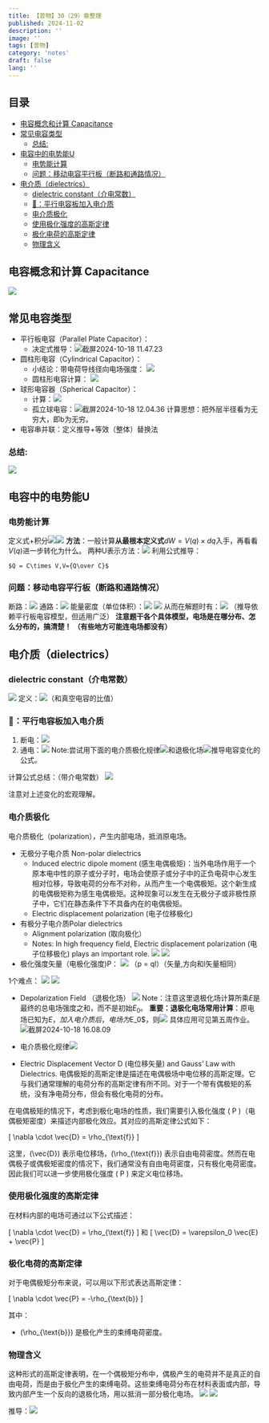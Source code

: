 ```yaml
---
title: 【普物】30（29）章整理
published: 2024-11-02
description: ''
image: ''
tags: [普物]
category: 'notes'
draft: false 
lang: ''
---
```

## 目录
- [电容概念和计算 Capacitance](#%E7%94%B5%E5%AE%B9%E6%A6%82%E5%BF%B5%E5%92%8C%E8%AE%A1%E7%AE%97-capacitance)
- [常见电容类型](#%E5%B8%B8%E8%A7%81%E7%94%B5%E5%AE%B9%E7%B1%BB%E5%9E%8B)
  * [总结:](#%E6%80%BB%E7%BB%93)
- [电容中的电势能U](#%E7%94%B5%E5%AE%B9%E4%B8%AD%E7%9A%84%E7%94%B5%E5%8A%BF%E8%83%BDu)
  * [电势能计算](#%E7%94%B5%E5%8A%BF%E8%83%BD%E8%AE%A1%E7%AE%97)
  * [问题：移动电容平行板（断路和通路情况）](#%E9%97%AE%E9%A2%98%E7%A7%BB%E5%8A%A8%E7%94%B5%E5%AE%B9%E5%B9%B3%E8%A1%8C%E6%9D%BF%E6%96%AD%E8%B7%AF%E5%92%8C%E9%80%9A%E8%B7%AF%E6%83%85%E5%86%B5)
- [电介质（dielectrics）](#%E7%94%B5%E4%BB%8B%E8%B4%A8dielectrics)
  * [dielectric constant（介电常数）](#dielectric-constant%E4%BB%8B%E7%94%B5%E5%B8%B8%E6%95%B0)
  * [🌰：平行电容板加入电介质](#%F0%9F%8C%B0%E5%B9%B3%E8%A1%8C%E7%94%B5%E5%AE%B9%E6%9D%BF%E5%8A%A0%E5%85%A5%E7%94%B5%E4%BB%8B%E8%B4%A8)
  * [电介质极化](#%E7%94%B5%E4%BB%8B%E8%B4%A8%E6%9E%81%E5%8C%96)
  * [使用极化强度的高斯定律](#%E4%BD%BF%E7%94%A8%E6%9E%81%E5%8C%96%E5%BC%BA%E5%BA%A6%E7%9A%84%E9%AB%98%E6%96%AF%E5%AE%9A%E5%BE%8B)
  * [极化电荷的高斯定律](#%E6%9E%81%E5%8C%96%E7%94%B5%E8%8D%B7%E7%9A%84%E9%AB%98%E6%96%AF%E5%AE%9A%E5%BE%8B)
  * [物理含义](#%E7%89%A9%E7%90%86%E5%90%AB%E4%B9%89)
  
## 电容概念和计算 Capacitance
![](/media/17292228195319/17292229376631.png)
## 常见电容类型
* 平行板电容（Parallel Plate Capacitor）：
    * 决定式推导：![截屏2024-10-18 11.47.23](/media/17292228195319/%E6%88%AA%E5%B1%8F2024-10-18%2011.47.23.png)
* 圆柱形电容（Cylindrical Capacitor）：
    * 小结论：带电荷导线径向电场强度：
        ![](/media/17292228195319/17292238622260.png)
    * 圆柱形电容计算：
    ![](/media/17292228195319/17292240849491.png)
* 球形电容器（Spherical Capacitor）：
    * 计算：![](/media/17292228195319/17292241522862.png)
    * 孤立球电容：![截屏2024-10-18 12.04.36](/media/17292228195319/%E6%88%AA%E5%B1%8F2024-10-18%2012.04.36.png)
    计算思想：把外层半径看为无穷大，即b为无穷。
* 电容串并联：定义推导+等效（整体）替换法
### 总结:
![](/media/17292228195319/17292286412327.png)

## 电容中的电势能U
### 电势能计算
定义式+积分![](/media/17292228195319/17292297516363.png)![](/media/17292228195319/17292297625310.png)
**方法**：一般计算**从最根本定义式**$dW = V(q)\times dq$入手，再看看$V(q)$进一步转化为什么。
两种U表示方法：![](/media/17292228195319/17292299255783.png)
    利用公式推导：

    $Q = C\times V,V={Q\over C}$

### 问题：移动电容平行板（断路和通路情况）

断路：![](/media/17292228195319/17292300684270.png)
通路：![](/media/17292228195319/17292301071321.png)
能量密度（单位体积）：![](/media/17292228195319/17292304149075.png)
![](/media/17292228195319/17292305015775.png)
从而在解题时有：![](/media/17292228195319/17292305823136.png)
（推导依赖平行板电容模型，但适用广泛）
**注意题干各个具体模型，电场是在哪分布、怎么分布的，搞清楚！**
**（有些地方可能连电场都没有）**

## 电介质（dielectrics）
### dielectric constant（介电常数）
![](/media/17292228195319/17292313075985.png)
定义：![](/media/17292228195319/17292313891221.png)（和真空电容的比值）

### 🌰：平行电容板加入电介质
1. 断电：![](/media/17292228195319/17292315391377.png)
2. 通电：![](/media/17292228195319/17292316119247.png)
Note:尝试用下面的电介质极化规律![](/media/17292228195319/17292349188839.png)和退极化场![](/media/17292228195319/17292337590797.png)推导电容变化的公式。

计算公式总结：（带介电常数）
![](/media/17292228195319/17292316568786.png)

注意对上述变化的宏观理解。
### 电介质极化
电介质极化（polarization），产生内部电场，抵消原电场。
* 无极分子电介质 Non-polar dielectrics
    * Induced electric dipole moment (感生电偶极矩)：当外电场作用于一个原本电中性的原子或分子时，电场会使原子或分子中的正负电荷中心发生相对位移，导致电荷的分布不对称，从而产生一个电偶极矩。这个新生成的电偶极矩称为感生电偶极矩。这种现象可以发生在无极分子或非极性原子中，它们在静态条件下不具备内在的电偶极矩。
    * Electric displacement polarization (电子位移极化)
* 有极分子电介质Polar dielectrics
    * Alignment polarization (取向极化）
    * Notes: In high frequency field, Electric displacement polarization (电子位移极化) plays an important role. 
![](/media/17291428769621/3.png)
![](/media/17292228195319/17292322898693.png)
* 极化强度矢量（电极化强度)P：
  ![](/media/17292228195319/17292325553434.png)
（p = ql）（矢量,方向和l矢量相同）

1个难点：
![](/media/17292228195319/17292336621184.png)
![](/media/17292228195319/17292336906956.png)

* Depolarization Field （退极化场）
![](/media/17292228195319/17292337590797.png)
Note：注意这里退极化场计算所乘$E$是最终的总电场强度之和，而不是初始$E_0$。
**重要：退极化电场常用计算**：原电场已知为$E，加入电介质后，电场为$E_0$，则![](/img/physics/1.png)
具体应用可见第五周作业。
![截屏2024-10-18 16.08.09](/media/17292228195319/%E6%88%AA%E5%B1%8F2024-10-18%2016.08.09.png)


* 电介质极化规律![](/media/17292228195319/17292349188839.png)

* Electric Displacement Vector D (电位移矢量) and Gauss’ Law with Dielectrics.
电偶极矩的高斯定律是描述在电偶极场中电位移的高斯定理。它与我们通常理解的电荷分布的高斯定律有所不同。对于一个带有偶极矩的系统，没有净电荷分布，但会有极化电荷的分布。

在电偶极矩的情况下，考虑到极化电场的性质，我们需要引入极化强度 \( P \)（电偶极矩密度）来描述内部极化效应。其对应的高斯定律公式如下：

\[
\nabla \cdot \vec{D} = \rho_{\text{f}}
\]

这里，\(\vec{D}\) 表示电位移场，\(\rho_{\text{f}}\) 表示自由电荷密度。然而在电偶极子或偶极矩密度的情况下，我们通常没有自由电荷密度，只有极化电荷密度。因此我们可以进一步使用极化强度 \( P \) 来定义电位移场。

### 使用极化强度的高斯定律

在材料内部的电场可通过以下公式描述：

\[
\nabla \cdot \vec{D} = \rho_{\text{f}}
\]
和
\[
\vec{D} = \varepsilon_0 \vec{E} + \vec{P}
\]

### 极化电荷的高斯定律

对于电偶极矩分布来说，可以用以下形式表达高斯定律：

\[
\nabla \cdot \vec{P} = -\rho_{\text{b}}
\]

其中：
- \(\rho_{\text{b}}\) 是极化产生的束缚电荷密度。
  
### 物理含义

这种形式的高斯定律表明，在一个偶极矩分布中，偶极产生的电荷并不是真正的自由电荷，而是由于极化产生的束缚电荷。这些束缚电荷分布在材料表面或内部，导致内部产生一个反向的退极化场，用以抵消一部分极化电场。
![](/media/17292228195319/17292351075661.png)
![](/media/17292228195319/17292352945659.png)

推导：![](/media/17292228195319/17292360680028.png)
